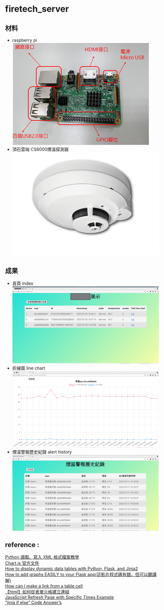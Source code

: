 # firetech_server

## 材料
- raspberry pi  
![img](static/img/pi_intro.PNG)  
- 頂石雲端 CS6000煙溫探測器  
![img](static/img/cs6000.png)

## 成果
- 首頁 Index  
![img](static/img/index.PNG)  
- 折線圖 line chart  
![img](static/img/line_chart.PNG)  
- 煙溫警報歷史紀錄 alert history  
![img](static/img/alert_history.PNG)  

## reference :  
[Python 讀取、寫入 XML 格式檔案教學](https://officeguide.cc/python-read-write-xml-format-file-tutorial-examples/)  
[Chart.js 官方文件](https://www.chartjs.org/docs/latest/)  
[How to display dynamic data tables with Python, Flask, and Jinja2](https://www.youtube.com/watch?v=mCy52I4exTU)  
[How to add graphs EASILY to your Flask app(這影片程式碼有錯，但可以聽講解)](https://youtu.be/E2hytuQvLlE)  
[How can I make a link from a <td> table cell](https://stackoverflow.com/a/3337986)  
[【html】如何從<td>表單元格建立連結](https://www.796t.com/post/MXJoMGE=.html)  
[JavaScript Refresh Page with Specific Times Example](https://way2tutorial.com/javascript/example/refresh_page.php)  
[“jinja if else” Code Answer’s](https://www.codegrepper.com/code-examples/whatever/jinja+if+else)
